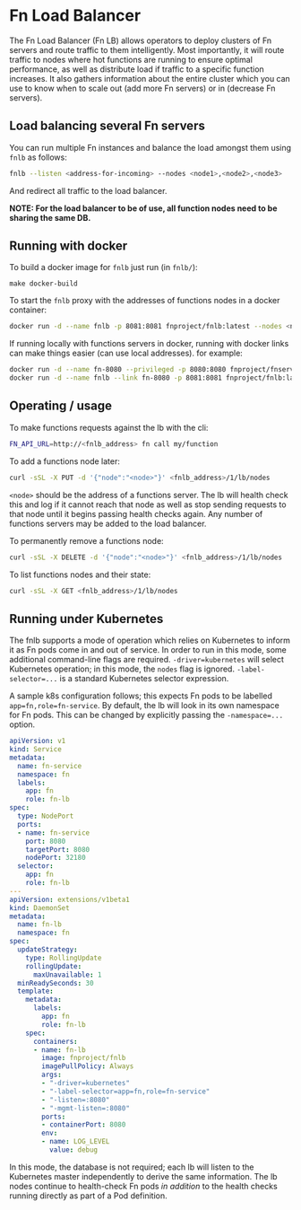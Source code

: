 # Fn Load Balancer

The Fn Load Balancer (Fn LB) allows operators to deploy clusters of Fn servers and route traffic to them intelligently. Most importantly, it will route traffic to nodes where hot functions are running to ensure optimal performance, as well as distribute load if traffic to a specific function increases. It also gathers information about the entire cluster which you can use to know when to scale out (add more Fn servers) or in (decrease Fn servers).

## Load balancing several Fn servers
You can run multiple Fn instances and balance the load amongst them using `fnlb` as follows:

```sh
fnlb --listen <address-for-incoming> --nodes <node1>,<node2>,<node3>
```

And redirect all traffic to the load balancer.

**NOTE: For the load balancer to be of use, all function nodes need to be sharing the same DB.**

## Running with docker

To build a docker image for `fnlb` just run (in `fnlb/`):

```
make docker-build
```

To start the `fnlb` proxy with the addresses of functions nodes in a docker
container:

```sh
docker run -d --name fnlb -p 8081:8081 fnproject/fnlb:latest --nodes <node1>,<node2>
```

If running locally with functions servers in docker, running with docker links
can make things easier (can use local addresses). for example:

```sh
docker run -d --name fn-8080 --privileged -p 8080:8080 fnproject/fnserver:latest
docker run -d --name fnlb --link fn-8080 -p 8081:8081 fnproject/fnlb:latest --nodes 127.0.0.1:8080
```

## Operating / usage

To make functions requests against the lb with the cli:

```sh
FN_API_URL=http://<fnlb_address> fn call my/function
```

To add a functions node later:

```sh
curl -sSL -X PUT -d '{"node":"<node>"}' <fnlb_address>/1/lb/nodes
```

`<node>` should be the address of a functions server. The lb will health check
this and log if it cannot reach that node as well as stop sending requests to
that node until it begins passing health checks again. Any number of functions
servers may be added to the load balancer.

To permanently remove a functions node:

```sh
curl -sSL -X DELETE -d '{"node":"<node>"}' <fnlb_address>/1/lb/nodes
```

To list functions nodes and their state:

```sh
curl -sSL -X GET <fnlb_address>/1/lb/nodes
```

## Running under Kubernetes

The fnlb supports a mode of operation which relies on Kubernetes to inform it as Fn pods come in and out of service. In order to run in this mode, some additional command-line flags are required. `-driver=kubernetes` will select Kubernetes operation; in this mode, the `nodes` flag is ignored. `-label-selector=...` is a standard Kubernetes selector expression.

A sample k8s configuration follows; this expects Fn pods to be labelled `app=fn,role=fn-service`. By default, the lb will look in its own namespace for Fn pods. This can be changed by explicitly passing the `-namespace=...` option.

```yaml
apiVersion: v1
kind: Service
metadata:
  name: fn-service
  namespace: fn
  labels:
    app: fn
    role: fn-lb
spec:
  type: NodePort
  ports:
  - name: fn-service
    port: 8080
    targetPort: 8080
    nodePort: 32180
  selector:
    app: fn
    role: fn-lb
---
apiVersion: extensions/v1beta1
kind: DaemonSet
metadata:
  name: fn-lb
  namespace: fn
spec:
  updateStrategy:
    type: RollingUpdate
    rollingUpdate:
      maxUnavailable: 1
  minReadySeconds: 30
  template:
    metadata:
      labels:
        app: fn
        role: fn-lb
    spec:
      containers:
      - name: fn-lb
        image: fnproject/fnlb
        imagePullPolicy: Always
        args:
        - "-driver=kubernetes"
        - "-label-selector=app=fn,role=fn-service"
        - "-listen=:8080"
        - "-mgmt-listen=:8080"
        ports:
        - containerPort: 8080
        env:
        - name: LOG_LEVEL
          value: debug

```

In this mode, the database is not required; each lb will listen to the Kubernetes master independently to derive the same information. The lb nodes continue to health-check Fn pods *in addition* to the health checks running directly as part of a Pod definition.